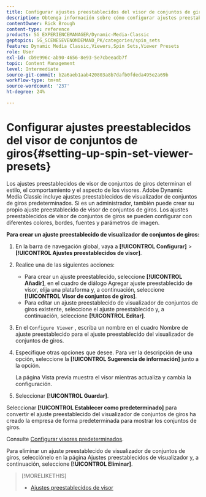 ```yaml
---
title: Configurar ajustes preestablecidos del visor de conjuntos de giros
description: Obtenga información sobre cómo configurar ajustes preestablecidos del visualizador de conjuntos de giros en Adobe Dynamic Media Classic.
contentOwner: Rick Brough
content-type: reference
products: SG_EXPERIENCEMANAGER/Dynamic-Media-Classic
geptopics: SG_SCENESEVENONDEMAND_PK/categories/spin_sets
feature: Dynamic Media Classic,Viewers,Spin Sets,Viewer Presets
role: User
exl-id: cb9e996c-ab90-4656-8e93-5e7cbeeadb7f
topic: Content Management
level: Intermediate
source-git-commit: b2a6aeb1aab420803a8b7dafb0fdeda495e2a69b
workflow-type: tm+mt
source-wordcount: '237'
ht-degree: 24%

---
```


# Configurar ajustes preestablecidos del visor de conjuntos de giros{#setting-up-spin-set-viewer-presets}

Los ajustes preestablecidos de visor de conjuntos de giros determinan el estilo, el comportamiento y el aspecto de los visores. Adobe Dynamic Media Classic incluye ajustes preestablecidos de visualizador de conjuntos de giros predeterminados. Si es un administrador, también puede crear su propio ajuste preestablecido de visor de conjuntos de giros. Los ajustes preestablecidos de visor de conjuntos de giros se pueden configurar con diferentes colores, bordes, fuentes y parámetros de imagen.

**Para crear un ajuste preestablecido de visualizador de conjuntos de giros:**

1. En la barra de navegación global, vaya a **[!UICONTROL Configurar]** > **[!UICONTROL Ajustes preestablecidos de visor]**.
1. Realice una de las siguientes acciones:

   * Para crear un ajuste preestablecido, seleccione **[!UICONTROL Añadir]**, en el cuadro de diálogo Agregar ajuste preestablecido de visor, elija una plataforma y, a continuación, seleccione **[!UICONTROL Visor de conjuntos de giros]**.
   * Para editar un ajuste preestablecido de visualizador de conjuntos de giros existente, seleccione el ajuste preestablecido y, a continuación, seleccione **[!UICONTROL Editar]**.

1. En el `Configure Viewer` , escriba un nombre en el cuadro Nombre de ajuste preestablecido para el ajuste preestablecido del visualizador de conjuntos de giros.
1. Especifique otras opciones que desee. Para ver la descripción de una opción, seleccione la **[!UICONTROL Sugerencia de información]** junto a la opción.

   La página Vista previa muestra el visor mientras actualiza y cambia la configuración.

1. Seleccionar **[!UICONTROL Guardar]**.

Seleccionar **[!UICONTROL Establecer como predeterminado]** para convertir el ajuste preestablecido del visualizador de conjuntos de giros ha creado la empresa de forma predeterminada para mostrar los conjuntos de giros.

Consulte [Configurar visores predeterminados](application-setup.md#configuring_default_viewers).

Para eliminar un ajuste preestablecido de visualizador de conjuntos de giros, selecciónelo en la página Ajustes preestablecidos de visualizador y, a continuación, seleccione **[!UICONTROL Eliminar]**.

>[!MORELIKETHIS]
>
>* [Ajustes preestablecidos de visor](application-setup.md#viewer_presets)
